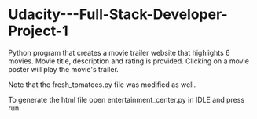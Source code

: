 # Udacity---Full-Stack-Developer-Project-1

Python program that creates a movie trailer website that highlights 6 movies. Movie title, description and rating is provided. Clicking on a movie poster will play the movie's trailer.

Note that the fresh_tomatoes.py file was modified as well.

To generate the html file open entertainment_center.py in IDLE and press run.
